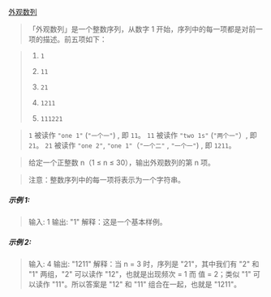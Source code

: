 [外观数列](https://leetcode-cn.com/problems/count-and-say/)

> 「外观数列」是一个整数序列，从数字 1 开始，序列中的每一项都是对前一项的描述。前五项如下：

> 1.     1
> 2.     11
> 3.     21
> 4.     1211
> 5.     111221

> `1` 被读作  `"one 1"`  (`"一个一"`) , 即 `11`。
> `11` 被读作 `"two 1s"`  (`"两个一"`）, 即 `21`。
> `21` 被读作 `"one 2"`,  `"one 1"`（`"一个二"` ,  `"一个一"`) , 即 `1211`。

> 给定一个正整数 n（1 ≤ n ≤ 30），输出外观数列的第 n 项。

> 注意：整数序列中的每一项将表示为一个字符串。

##### 示例 1:

> 输入: 1
> 输出: "1"
> 解释：这是一个基本样例。

##### 示例 2:

> 输入: 4
> 输出: "1211"
> 解释：当 n = 3 时，序列是 "21"，其中我们有 "2" 和 "1" 两组，"2" 可以读作 "12"，也就是出现频次 = 1 而 值 = 2；类似 "1" 可以读作 "11"。所以答案是 "12" 和 "11" 组合在一起，也就是 "1211"。
